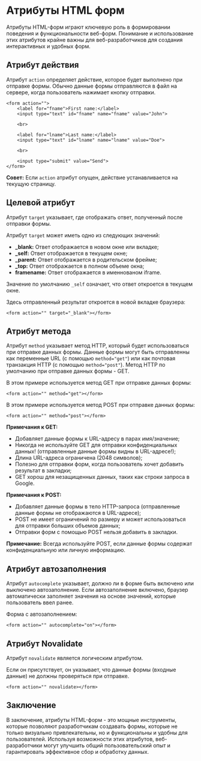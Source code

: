 # Атрибуты HTML форм

Атрибуты HTML-форм играют ключевую роль в формировании поведения и функциональности веб-форм. Понимание и использование этих атрибутов крайне важны для веб-разработчиков для создания интерактивных и удобных форм.

## Атрибут действия

Атрибут ``action`` определяет действие, которое будет выполнено при отправке формы. Обычно данные формы отправляются в файл на сервере, когда пользователь нажимает кнопку отправки.

```
<form action="">
    <label for="fname">First name:</label>
    <input type="text" id="fname" name="fname" value="John">

    <br>

    <label for="lname">Last name:</label>
    <input type="text" id="lname" name="lname" value="Doe">

    <br>

    <input type="submit" value="Send">
</form>
```

**Совет:** Если ``action`` атрибут опущен, действие устанавливается на текущую страницу.

## Целевой атрибут

Атрибут ``target`` указывает, где отображать ответ, полученный после отправки формы. 

Атрибут ``target`` может иметь одно из следующих значений:

- **_blank:** Ответ отображается в новом окне или вкладке;
- **_self:** Ответ отображается в текущем окне;
- **_parent:** Ответ отображается в родительском фрейме;
- **_top:** Ответ отображается в полном объеме окна;
- **framename:** Ответ отображается в именнованом iframe.

Значение по умолчанию ``_self`` означает, что ответ откроется в текущем окне.

Здесь отправленный результат откроется в новой вкладке браузера:

```
<form action="" target="_blank"></form>
```

## Атрибут метода

Атрибут ``method`` указывает метод HTTP, который будет использоваться при отправке данных формы. Данные формы могут быть отправленны как переменные URL (с помощью ``method="get"``) или как почтовая транзакция HTTP (с помощью ``method="post"``). Метод HTTP по умолчанию при отправке данных формы - GET.

В этом примере используется метод GET при отправке данных формы:

```
<form action="" method="get"></form>
```

В этом примере используется метод POST при отправке данных формы:

```
<form action="" method="post"></form>
```

**Примечания к GET:**

- Добавляет данные формы к URL-адресу в парах имя/значение;
- Никогда не используйте GET для отправки конфиденциальных данных! (отправленные данные формы видны в URL-адресе!);
- Длина URL-адреса ограничена (2048 символов);
- Полезно для отправки форм, когда пользователь хочет добавить результат в закладки;
- GET хорош для незащищенных данных, таких как строки запроса в Google.

**Примечания к POST:**

- Добавляет данные формы в тело HTTP-запроса (отправленные данные формы не отображаются в URL-адресе);
- POST не имеет ограничений по размеру и может использоваться для отправки больших объемов данных;
- Отправки форм с помощью POST нельзя добавить в закладки.

**Примечание:** Всегда используйте POST, если данные формы содержат конфиденциальную или личную информацию.

## Атрибут автозаполнения

Атрибут ``autocomplete`` указывает, должно ли в форме быть включено или выключено автозаполнение. Если автозаполнение включено, браузер автоматически заполняет значения на основе значений, которые пользователь ввел ранее.

Форма с автозаполнением:

```
<form action="" autocomplete="on"></form>
```

## Атрибут Novalidate

Атрибут ``novalidate`` является логическим атрибутом.

Если он присутствует, он указывает, что данные формы (входные данные) не должны проверяться при отправке.

```
<form action="" novalidate></form>
```

## Заключение

В заключение, атрибуты HTML-форм - это мощные инструменты, которые позволяют разработчикам создавать формы, которые не только визуально привлекательны, но и функциональны и удобны для пользователей. Используя возможности этих атрибутов, веб-разработчики могут улучшить общий пользовательский опыт и гарантировать эффективное сбор и обработку данных.